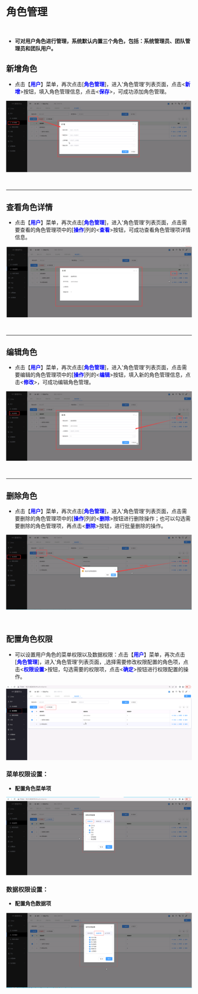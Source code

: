 角色管理
===============================
&emsp;

+ **可对用户角色进行管理，系统默认内置三个角色，包括：系统管理员、团队管理员和团队用户。**


## 新增角色 ##

* 点击【**<font color=blue>用户</font>**】菜单，再次点击[**<font color=blue>角色管理</font>**]，进入'角色管理'列表页面，点击<**<font color=blue>新增</font>**>按钮，填入角色管理信息，点击<**<font color=blue>保存</font>**>，可成功添加角色管理。


![新增角色管理](../_static/img/usermanagement/addRole.png)


&emsp;

----------------------------------------------------------------------------------------------------------------------------------

## 查看角色详情 ##

* 点击【**<font color=blue>用户</font>**】菜单，再次点击[**<font color=blue>角色管理</font>**]，进入'角色管理'列表页面，点击需要查看的角色管理项中的[**<font color=blue>操作</font>**]列的<**<font color=blue>查看</font>**>按钮，可成功查看角色管理项详情信息。

![查看角色管理详情](../_static/img/usermanagement/RoleDetail.png)


&emsp;

----------------------------------------------------------------------------------------------------------------------------------

## 编辑角色 ##

* 点击【**<font color=blue>用户</font>**】菜单，再次点击[**<font color=blue>角色管理</font>**]，进入'角色管理'列表页面，点击需要编辑的角色管理项中的[**<font color=blue>操作</font>**]列的<**<font color=blue>编辑</font>**>按钮，填入新的角色管理信息，点击<**<font color=blue>修改</font>**>，可成功编辑角色管理。


![修改角色管理](../_static/img/usermanagement/editRole.png)


&emsp;

----------------------------------------------------------------------------------------------------------------------------------

## 删除角色 ##

* 点击【**<font color=blue>用户</font>**】菜单，再次点击[**<font color=blue>角色管理</font>**]，进入'角色管理'列表页面，点击需要删除的角色管理项中的[**<font color=blue>操作</font>**]列的<**<font color=blue>删除</font>**>按钮进行删除操作；也可以勾选需要删除的角色管理项，再点击<**<font color=blue>删除</font>**>按钮，进行批量删除的操作。


![删除角色管理](../_static/img/usermanagement/deleteRole.png)


&emsp;

## 配置角色权限 ##

* 可以设置用户角色的菜单权限以及数据权限：点击【**<font color=blue>用户</font>**】菜单，再次点击[**<font color=blue>角色管理</font>**]，进入'角色管理'列表页面，,选择需要修改权限配置的角色项，点击<**<font color=blue>权限设置</font>**>按钮，勾选需要的权限项，点击<**<font color=blue>确定</font>**>按钮进行权限配置的操作。

![权限配置](../_static/img/usermanagement/permission.png)

### 菜单权限设置：

+ **配置角色菜单项**

![菜单权限配置](../_static/img/usermanagement/menuPermission.png)


### 数据权限设置：

+ **配置角色数据项**

![数据权限配置](../_static/img/usermanagement/dataPermission.png)


&emsp;
